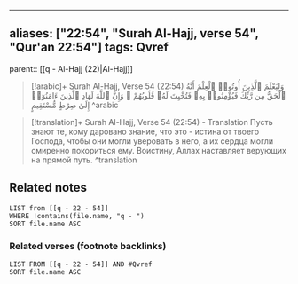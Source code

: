 
---
aliases: ["22:54", "Surah Al-Hajj, verse 54", "Qur'an 22:54"]
tags: Qvref
---

parent:: [[q - Al-Hajj (22)|Al-Hajj]]

> [!arabic]+ Surah Al-Hajj, Verse 54 (22:54)
> <span class="quran-arabic">وَلِيَعْلَمَ ٱلَّذِينَ أُوتُوا۟ ٱلْعِلْمَ أَنَّهُ ٱلْحَقُّ مِن رَّبِّكَ فَيُؤْمِنُوا۟ بِهِۦ فَتُخْبِتَ لَهُۥ قُلُوبُهُمْ ۗ وَإِنَّ ٱللَّهَ لَهَادِ ٱلَّذِينَ ءَامَنُوٓا۟ إِلَىٰ صِرَٰطٍ مُّسْتَقِيمٍ</span>
^arabic

> [!translation]+ Surah Al-Hajj, Verse 54 (22:54) - Translation
> Пусть знают те, кому даровано знание, что это - истина от твоего Господа, чтобы они могли уверовать в него, а их сердца могли смиренно покориться ему. Воистину, Аллах наставляет верующих на прямой путь.
^translation



## Related notes
```dataview
LIST from [[q - 22 - 54]]
WHERE !contains(file.name, "q - ")
SORT file.name ASC
```

### Related verses (footnote backlinks)
```dataview
LIST FROM [[q - 22 - 54]] AND #Qvref
SORT file.name ASC
```

